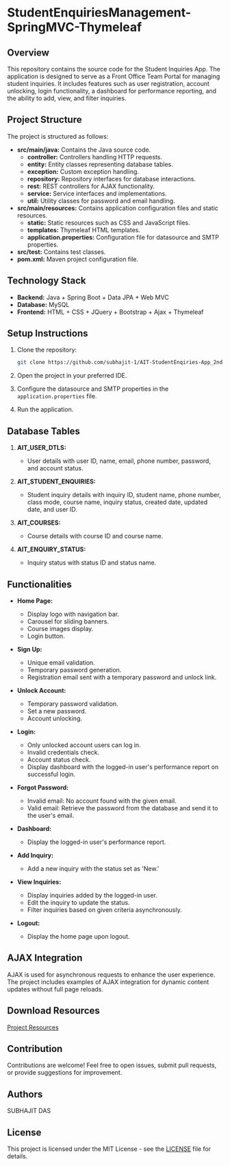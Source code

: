 # StudentEnquiriesManagement-SpringMVC-Thymeleaf

## Overview

This repository contains the source code for the Student Inquiries App. The application is designed to serve as a Front Office Team Portal for managing student inquiries. It includes features such as user registration, account unlocking, login functionality, a dashboard for performance reporting, and the ability to add, view, and filter inquiries.

## Project Structure

The project is structured as follows:

- **src/main/java:** Contains the Java source code.
  - **controller:** Controllers handling HTTP requests.
  - **entity:** Entity classes representing database tables.
  - **exception:** Custom exception handling.
  - **repository:** Repository interfaces for database interactions.
  - **rest:** REST controllers for AJAX functionality.
  - **service:** Service interfaces and implementations.
  - **util:** Utility classes for password and email handling.
- **src/main/resources:** Contains application configuration files and static resources.
  - **static:** Static resources such as CSS and JavaScript files.
  - **templates:** Thymeleaf HTML templates.
  - **application.properties:** Configuration file for datasource and SMTP properties.
- **src/test:** Contains test classes.
- **pom.xml:** Maven project configuration file.

## Technology Stack

- **Backend:** Java + Spring Boot + Data JPA + Web MVC
- **Database:** MySQL
- **Frontend:** HTML + CSS + JQuery + Bootstrap + Ajax + Thymeleaf

## Setup Instructions

1. Clone the repository:

   ```bash
   git clone https://github.com/subhajit-1/AIT-StudentEnqiries-App_2nd_mini_Project.git
   ```

2. Open the project in your preferred IDE.

3. Configure the datasource and SMTP properties in the `application.properties` file.

4. Run the application.

## Database Tables

1. **AIT_USER_DTLS:**
   - User details with user ID, name, email, phone number, password, and account status.

2. **AIT_STUDENT_ENQUIRIES:**
   - Student inquiry details with inquiry ID, student name, phone number, class mode, course name, inquiry status, created date, updated date, and user ID.

3. **AIT_COURSES:**
   - Course details with course ID and course name.

4. **AIT_ENQUIRY_STATUS:**
   - Inquiry status with status ID and status name.

## Functionalities

- **Home Page:**
  - Display logo with navigation bar.
  - Carousel for sliding banners.
  - Course images display.
  - Login button.

- **Sign Up:**
  - Unique email validation.
  - Temporary password generation.
  - Registration email sent with a temporary password and unlock link.

- **Unlock Account:**
  - Temporary password validation.
  - Set a new password.
  - Account unlocking.

- **Login:**
  - Only unlocked account users can log in.
  - Invalid credentials check.
  - Account status check.
  - Display dashboard with the logged-in user's performance report on successful login.

- **Forgot Password:**
  - Invalid email: No account found with the given email.
  - Valid email: Retrieve the password from the database and send it to the user's email.

- **Dashboard:**
  - Display the logged-in user's performance report.

- **Add Inquiry:**
  - Add a new inquiry with the status set as 'New.'

- **View Inquiries:**
  - Display inquiries added by the logged-in user.
  - Edit the inquiry to update the status.
  - Filter inquiries based on given criteria asynchronously.

- **Logout:**
  - Display the home page upon logout.

## AJAX Integration

AJAX is used for asynchronous requests to enhance the user experience. The project includes examples of AJAX integration for dynamic content updates without full page reloads.

## Download Resources

[Project Resources](https://www.mediafire.com/file/vswc2h4nswu3ncn/02_mini_project_resources.zip/file)

## Contribution

Contributions are welcome! Feel free to open issues, submit pull requests, or provide suggestions for improvement.
## Authors
 SUBHAJIT DAS 
## License

This project is licensed under the MIT License - see the [LICENSE](LICENSE) file for details.
